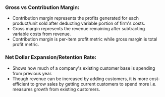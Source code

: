 ### Gross vs Contribution Margin:
- Contribution margin represents the profits generated for each product/unit sold after deducting variable portion of firm's costs. 
- Gross margin represents the revenue remaining after subtracting variable costs from revenue.
- Contribution margin is per-item profit metric while gross margin is total profit metric.

### Net Dollar Expansion/Retention Rate:
- Shows how much of a company's existing customer base is spending from previous year.
- Though revenue can be increased by adding customers, it is more cost-efficient to grow sales by getting current customers to spend more i.e. measures growth from existing customers. 
